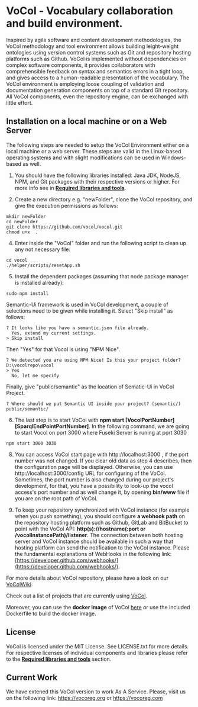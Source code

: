 
VoCol - Vocabulary collaboration and build environment.
=====

Inspired by agile software and content development methodologies, the VoCol methodology and tool environment allows building leight-weight ontologies using version control systems such as Git and repository hosting platforms such as Github. 
VoCol is implemented without dependencies on complex software components, it provides collaborators with comprehensible feedback on syntax and semantics errors in a tight loop, and gives access to a human-readable presentation of the vocabulary. 
The VoCol environment is employing loose coupling of validation and documentation generation components on top of a standard Git repository. 
All VoCol components, even the repository engine, can be exchanged with little effort. 


## Installation on a local machine or on a Web Server

The following steps are needed to setup the VoCol Environment either on a local machine or a web server. These steps are valid in the Linux-based operating systems and with slight modifications can be used in Windows-based as well.

1. You should have the following libraries installed: Java JDK, NodeJS, NPM, and Git packages with their respective versions or higher. For more info see in **[Required libraries and tools](https://github.com/vocol/vocol/wiki/Required-libraries-and-tools)**. 

2. Create a new directory e.g. "newFolder", clone the VoCol repository, and give the execution permissions as follows:
```
mkdir newFolder
cd newFolder
git clone https://github.com/vocol/vocol.git
chmod u+x  .
```
4. Enter inside the "VoCol" folder and run the following script to clean up any not necessary file:
```
cd vocol
./helper/scripts/resetApp.sh
```
5. Install the dependent packages (assuming that node package manager is installed already):
```
sudo npm install
```
Semantic-Ui framework is used in VoCol development, a couple of selections need to be given while installing it. 
Select "Skip install" as follows: 
```
? It looks like you have a semantic.json file already.
  Yes, extend my current settings.
> Skip install
```
Then "Yes" for that Vocol is using "NPM Nice".
```
? We detected you are using NPM Nice! Is this your project folder? D:\vocolrepo\vocol
> Yes
  No, let me specify
```
Finally, give "public/semantic" as the location of Sematic-Ui in VoCol Project.
```
? Where should we put Semantic UI inside your project? (semantic/) public/semantic/
```
6. The last step is to start VoCol with **npm start [VocolPortNumber] [SparqlEndPointPortNumber]**. In the following command, we are going to start Vocol on port 3000 where Fuseki Server is runing at port 3030

```
npm start 3000 3030
```
8. You can access VoCol start page with http://localhost:3000 , if the port number was not changed. If you clear old data as step 4 describes, then the configuration page will be displayed. Otherwise, you can use http://localhost:3000/config URL for configuring of the VoCol. Sometimes, the port number is also changed during our project's development, for that, you have a possibility to look-up the vocol access's port number and as well change it, by opening **bin/www** file if you are on the root path of VoCol.

9. To keep your repository synchronized with VoCol instance (for example when you push something), you should configure **a webhook path** on the repository hosting platform such as Github, GitLab and BitBucket to point with the VoCol API: **http(s)://hostname(:port or /vocolInstancePath)/listener**. The connection between both hosting server and VoCol instance should be available in such a way that hosting platform can send the notification to the VoCol instance. Please the fundamental explanations of WebHooks in the following link: [https://developer.github.com/webhooks/](https://developer.github.com/webhooks/).

For more details about VoCol repository, please have a look on our [VoColWiki](https://github.com/vocol/vocol/wiki).
    
Check out a list of projects that are currently using [VoCol](https://vocol.iais.fraunhofer.de/).

Moreover, you can use the **docker image** of VoCol [here](https://hub.docker.com/r/ahemid/newvocol/) or use the included Dockerfile to build the docker image.

## License

VoCol is licensed under the MIT License. See LICENSE.txt for more details. For respective licenses of individual components and libraries please refer to the **[Required libraries and tools](https://github.com/vocol/vocol/wiki/Required-libraries-and-tools)** section. 

## Current Work 
We have extened this VoCol version to work As A Service. Please, visit us on the following link: https://vocoreg.org or https://vocoreg.com

